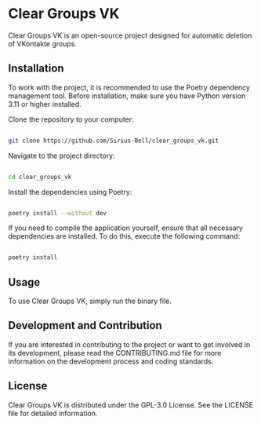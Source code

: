 # Clear Groups VK

Clear Groups VK is an open-source project designed for automatic deletion of VKontakte groups.

## Installation

To work with the project, it is recommended to use the Poetry dependency management tool. Before installation, make sure you have Python version 3.11 or higher installed.

Clone the repository to your computer:

```bash

git clone https://github.com/Sirius-Bell/clear_groups_vk.git
```

Navigate to the project directory:

```bash

cd clear_groups_vk
```

Install the dependencies using Poetry:

```bash

poetry install --without dev
```

If you need to compile the application yourself, ensure that all necessary dependencies are installed. To do this, execute the following command:

```bash

poetry install
```

## Usage

To use Clear Groups VK, simply run the binary file.

## Development and Contribution

If you are interested in contributing to the project or want to get involved in its development, please read the CONTRIBUTING.md file for more information on the development process and coding standards.

## License

Clear Groups VK is distributed under the GPL-3.0 License. See the LICENSE file for detailed information.
